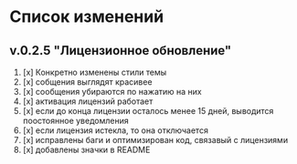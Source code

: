 # Список изменений
## **v.0.2.5 "Лицензионное обновление"**

1. [x] Конкретно изменены стили темы
2. [x] собщения выглядят красивее
3. [x] сообщения убираются по нажатию на них
4. [x] активация лицензий работает
5. [x] если до конца лицензии осталось менее 15 дней, выводится поостоянное уведомления
6. [x] если лицензия истекла, то она отключается
7. [x] исправлены баги и оптимизирован код, связавый с лицензиями
8. [x] добавлены значки в README